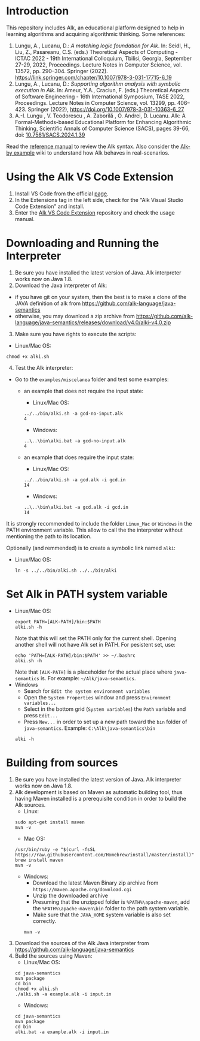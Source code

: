 # Introduction
This repository includes Alk, an educational platform designed to help in learning algorithms and acquiring algorithmic thinking.
Some references:
1. Lungu, A., Lucanu, D.: _A matching logic foundation for Alk_. In: Seidl, H., Liu, Z., Pasareanu, C.S. (eds.) Theoretical Aspects of Computing -
ICTAC 2022 - 19th International Colloquium, Tbilisi, Georgia, September 27-29, 2022, Proceedings. Lecture Notes in Computer Science, vol. 13572, pp. 290–304. Springer (2022). https://link.springer.com/chapter/10.1007/978-3-031-17715-6_19
2. Lungu, A., Lucanu, D.: _Supporting algorithm analysis with symbolic execution in Alk_. In: Ameur, Y.A., Craciun, F. (eds.) Theoretical Aspects of Software Engineering - 16th International Symposium, TASE 2022, Proceedings. Lecture Notes in Computer Science, vol. 13299, pp. 406–423. Springer (2022), https://doi.org/10.1007/978-3-031-10363-6_27
3. A.-I. Lungu , V. Teodorescu , A. Zaborilă , O. Andrei, D. Lucanu. Alk: A Formal-Methods-based Educational Platform for Enhancing Algorithmic Thinking, Scientific Annals of Computer Science (SACS), pages 39-66, doi: [10.7561/SACS.2024.1.39](https://doi.org/10.47743/SACS.2024.1.39)


Read the [reference manual](../../wiki/Reference-Manual) to review the Alk syntax.
Also consider the [Alk-by example](../../wiki/Alk-by-examples) wiki to understand how Alk behaves in real-scenarios.

# Using the Alk VS Code Extension
1. Install VS Code from the official [page](https://code.visualstudio.com/download).
2. In the Extensions tag in the left side, check for the "Alk Visual Studio Code Extension" and install.
3. Enter the [Alk VS Code Extension](https://github.com/Andreizabo/alk-vscode-extension) repository and check the usage manual.

# Downloading and Running the Interpreter

1. Be sure you have installed the latest version of Java. Alk interpreter works now on Java 1.8.
2. Download the Java interpreter of Alk:
* if you have git on your system, then the best is to make a clone of the JAVA definition of alk from https://github.com/alk-language/java-semantics
* otherwise, you may download a zip archive from https://github.com/alk-language/java-semantics/releases/download/v4.0/alki-v4.0.zip
3. Make sure you have rights to execute the scripts:
  * Linux/Mac OS:
  ```
  chmod +x alki.sh
  ```
4. Test the Alk interpreter:
* Go to the `examples/miscelanea` folder and test some examples:

  * an example that does not require the input state:

    * Linux/Mac OS:
    ```
    ../../bin/alki.sh -a gcd-no-input.alk
    4
    ```
    * Windows:
    ```
    ..\..\bin\alki.bat -a gcd-no-input.alk
    4
    ```
  * an example that does require the input state:
    * Linux/Mac OS:
    ```
    ../../bin/alki.sh -a gcd.alk -i gcd.in
    14
    ```
    * Windows:
    ```
    ..\..\bin\alki.bat -a gcd.alk -i gcd.in
    14
    ```
It is strongly recommended to include the folder `Linux_Mac` or `Windows` in the PATH environment variable. This allow to call the the interpreter without mentioning the path to its location.

Optionally (and remmended) is to create a symbolic link named `alki`:
* Linux/Mac OS:
    ```
    ln -s ../../bin/alki.sh ../../bin/alki
    ```

# Set Alk in PATH system variable
* Linux/Mac OS:
  ```
  export PATH=[ALK-PATH]/bin:$PATH
  alki.sh -h
  ```
  Note that this will set the PATH only for the current shell. Opening another shell will not have Alk set in PATH. For pesistent set, use:
  ```
  echo 'PATH=[ALK-PATH]/bin:$PATH' >> ~/.bashrc
  alki.sh -h
  ```
  Note that ```[ALK-PATH]``` is a placeholder for the actual place where ```java-semantics``` is. For example: ```~/Alk/java-semantics```.
* Windows
  * Search for ```Edit the system environment variables```
  * Open the ```System Properties``` window and press ```Environment variables...```
  * Select in the bottom grid (```System variables```) the ```Path``` variable and press ```Edit...```
  * Press ```New...``` in order to set up a new path toward the ```bin``` folder of ```java-semantics```. Example: ```C:\Alk\java-semantics\bin```
  ```
  alki -h
  ```

# Building from sources

1. Be sure you have installed the latest version of Java. Alk interpreter works now on Java 1.8.
2. Alk development is based on Maven as automatic building tool, thus having Maven installed is a prerequisite condition in order to build the Alk sources.
   * Linux:
   ```
   sudo apt-get install maven
   mvn -v
   ```
   * Mac OS:
   ```
   /usr/bin/ruby -e "$(curl -fsSL https://raw.githubusercontent.com/Homebrew/install/master/install)"
   brew install maven
   mvn -v
   ```
   * Windows:
      * Download the latest Maven Binary zip archive from ```https://maven.apache.org/download.cgi```
      * Unzip the downloaded archive
      * Presuming that the unzipped folder is ```%PATH%\apache-maven```, add the ```%PATH%\apache-maven\bin``` folder to the path system variable.
      * Make sure that the ```JAVA_HOME``` system variable is also set correctly.
      ```
      mvn -v
      ```
3. Download the sources of the Alk Java interpreter from https://github.com/alk-language/java-semantics
4. Build the sources using Maven:
   * Linux/Mac OS:
   ```
   cd java-semantics
   mvn package
   cd bin
   chmod +x alki.sh
   ./alki.sh -a example.alk -i input.in
   ```
   * Windows:
   ```
   cd java-semantics
   mvn package
   cd bin
   alki.bat -a example.alk -i input.in
   ```
   
   
